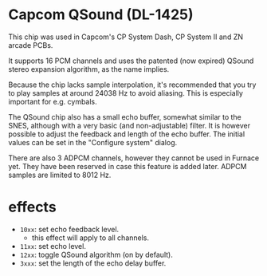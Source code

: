 # Capcom QSound (DL-1425)

This chip was used in Capcom's CP System Dash, CP System II and ZN arcade PCBs.

It supports 16 PCM channels and uses the patented (now expired) QSound stereo expansion algorithm, as the name implies.

Because the chip lacks sample interpolation, it's recommended that you try to play samples at around 24038 Hz to avoid aliasing. This is especially important for e.g. cymbals.

The QSound chip also has a small echo buffer, somewhat similar to the SNES, although with a very basic (and non-adjustable) filter. It is however possible to adjust the feedback and length of the echo buffer. The initial values can be set in the "Configure system" dialog.

There are also 3 ADPCM channels, however they cannot be used in Furnace yet. They have been reserved in case this feature is added later. ADPCM samples are limited to 8012 Hz.

# effects

- `10xx`: set echo feedback level.
  - this effect will apply to all channels.
- `11xx`: set echo level.
- `12xx`: toggle QSound algorithm (on by default).
- `3xxx`: set the length of the echo delay buffer.
